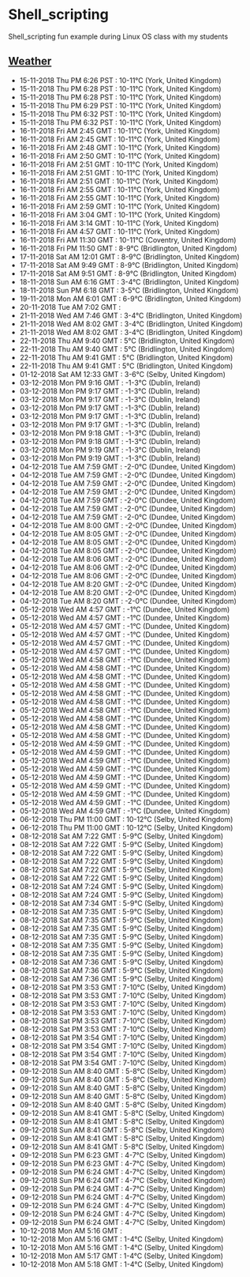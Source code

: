 # Shell_scripting
Shell_scripting fun example during Linux OS class with my students

[Weather](weather.md)
--- 

* 15-11-2018 Thu PM 6:26 PST   : 10-11°C (York, United Kingdom)
* 15-11-2018 Thu PM 6:28 PST   : 10-11°C (York, United Kingdom)
* 15-11-2018 Thu PM 6:28 PST   : 10-11°C (York, United Kingdom)
* 15-11-2018 Thu PM 6:29 PST   : 10-11°C (York, United Kingdom)
* 15-11-2018 Thu PM 6:32 PST   : 10-11°C (York, United Kingdom)
* 15-11-2018 Thu PM 6:32 PST   : 10-11°C (York, United Kingdom)
* 16-11-2018 Fri AM  2:45 GMT   : 10-11°C (York, United Kingdom)
* 16-11-2018 Fri AM  2:45 GMT   : 10-11°C (York, United Kingdom)
* 16-11-2018 Fri AM  2:48 GMT   : 10-11°C (York, United Kingdom)
* 16-11-2018 Fri AM  2:50 GMT   : 10-11°C (York, United Kingdom)
* 16-11-2018 Fri AM  2:51 GMT   : 10-11°C (York, United Kingdom)
* 16-11-2018 Fri AM  2:51 GMT   : 10-11°C (York, United Kingdom)
* 16-11-2018 Fri AM  2:51 GMT   : 10-11°C (York, United Kingdom)
* 16-11-2018 Fri AM  2:55 GMT   : 10-11°C (York, United Kingdom)
* 16-11-2018 Fri AM  2:55 GMT   : 10-11°C (York, United Kingdom)
* 16-11-2018 Fri AM  2:59 GMT   : 10-11°C (York, United Kingdom)
* 16-11-2018 Fri AM  3:04 GMT   : 10-11°C (York, United Kingdom)
* 16-11-2018 Fri AM  3:14 GMT   : 10-11°C (York, United Kingdom)
* 16-11-2018 Fri AM  4:57 GMT   : 10-11°C (York, United Kingdom)
* 16-11-2018 Fri AM 11:30 GMT   : 10-11°C (Coventry, United Kingdom)
* 16-11-2018 Fri PM 11:50 GMT   : 8-9°C (Bridlington, United Kingdom)
* 17-11-2018 Sat AM 12:01 GMT   : 8-9°C (Bridlington, United Kingdom)
* 17-11-2018 Sat AM  9:49 GMT   : 8-9°C (Bridlington, United Kingdom)
* 17-11-2018 Sat AM  9:51 GMT   : 8-9°C (Bridlington, United Kingdom)
* 18-11-2018 Sun AM  6:16 GMT   : 3-4°C (Bridlington, United Kingdom)
* 18-11-2018 Sun PM  6:18 GMT   : 3-5°C (Bridlington, United Kingdom)
* 19-11-2018 Mon AM  6:01 GMT   : 6-9°C (Bridlington, United Kingdom)
* 20-11-2018 Tue AM  7:02 GMT   : 
* 21-11-2018 Wed AM  7:46 GMT   : 3-4°C (Bridlington, United Kingdom)
* 21-11-2018 Wed AM  8:02 GMT   : 3-4°C (Bridlington, United Kingdom)
* 21-11-2018 Wed AM  8:02 GMT   : 3-4°C (Bridlington, United Kingdom)
* 22-11-2018 Thu AM  9:40 GMT   : 5°C (Bridlington, United Kingdom)
* 22-11-2018 Thu AM  9:40 GMT   : 5°C (Bridlington, United Kingdom)
* 22-11-2018 Thu AM  9:41 GMT   : 5°C (Bridlington, United Kingdom)
* 22-11-2018 Thu AM  9:41 GMT   : 5°C (Bridlington, United Kingdom)
* 01-12-2018 Sat AM 12:33 GMT   : 3-6°C (Selby, United Kingdom)
* 03-12-2018 Mon PM  9:16 GMT   : -1-3°C (Dublin, Ireland)
* 03-12-2018 Mon PM  9:17 GMT   : -1-3°C (Dublin, Ireland)
* 03-12-2018 Mon PM  9:17 GMT   : -1-3°C (Dublin, Ireland)
* 03-12-2018 Mon PM  9:17 GMT   : -1-3°C (Dublin, Ireland)
* 03-12-2018 Mon PM  9:17 GMT   : -1-3°C (Dublin, Ireland)
* 03-12-2018 Mon PM  9:17 GMT   : -1-3°C (Dublin, Ireland)
* 03-12-2018 Mon PM  9:18 GMT   : -1-3°C (Dublin, Ireland)
* 03-12-2018 Mon PM  9:18 GMT   : -1-3°C (Dublin, Ireland)
* 03-12-2018 Mon PM  9:19 GMT   : -1-3°C (Dublin, Ireland)
* 03-12-2018 Mon PM  9:19 GMT   : -1-3°C (Dublin, Ireland)
* 04-12-2018 Tue AM  7:59 GMT   : -2-0°C (Dundee, United Kingdom)
* 04-12-2018 Tue AM  7:59 GMT   : -2-0°C (Dundee, United Kingdom)
* 04-12-2018 Tue AM  7:59 GMT   : -2-0°C (Dundee, United Kingdom)
* 04-12-2018 Tue AM  7:59 GMT   : -2-0°C (Dundee, United Kingdom)
* 04-12-2018 Tue AM  7:59 GMT   : -2-0°C (Dundee, United Kingdom)
* 04-12-2018 Tue AM  7:59 GMT   : -2-0°C (Dundee, United Kingdom)
* 04-12-2018 Tue AM  7:59 GMT   : -2-0°C (Dundee, United Kingdom)
* 04-12-2018 Tue AM  8:00 GMT   : -2-0°C (Dundee, United Kingdom)
* 04-12-2018 Tue AM  8:05 GMT   : -2-0°C (Dundee, United Kingdom)
* 04-12-2018 Tue AM  8:05 GMT   : -2-0°C (Dundee, United Kingdom)
* 04-12-2018 Tue AM  8:05 GMT   : -2-0°C (Dundee, United Kingdom)
* 04-12-2018 Tue AM  8:06 GMT   : -2-0°C (Dundee, United Kingdom)
* 04-12-2018 Tue AM  8:06 GMT   : -2-0°C (Dundee, United Kingdom)
* 04-12-2018 Tue AM  8:06 GMT   : -2-0°C (Dundee, United Kingdom)
* 04-12-2018 Tue AM  8:20 GMT   : -2-0°C (Dundee, United Kingdom)
* 04-12-2018 Tue AM  8:20 GMT   : -2-0°C (Dundee, United Kingdom)
* 04-12-2018 Tue AM  8:20 GMT   : -2-0°C (Dundee, United Kingdom)
* 05-12-2018 Wed AM  4:57 GMT   : -1°C (Dundee, United Kingdom)
* 05-12-2018 Wed AM  4:57 GMT   : -1°C (Dundee, United Kingdom)
* 05-12-2018 Wed AM  4:57 GMT   : -1°C (Dundee, United Kingdom)
* 05-12-2018 Wed AM  4:57 GMT   : -1°C (Dundee, United Kingdom)
* 05-12-2018 Wed AM  4:57 GMT   : -1°C (Dundee, United Kingdom)
* 05-12-2018 Wed AM  4:57 GMT   : -1°C (Dundee, United Kingdom)
* 05-12-2018 Wed AM  4:58 GMT   : -1°C (Dundee, United Kingdom)
* 05-12-2018 Wed AM  4:58 GMT   : -1°C (Dundee, United Kingdom)
* 05-12-2018 Wed AM  4:58 GMT   : -1°C (Dundee, United Kingdom)
* 05-12-2018 Wed AM  4:58 GMT   : -1°C (Dundee, United Kingdom)
* 05-12-2018 Wed AM  4:58 GMT   : -1°C (Dundee, United Kingdom)
* 05-12-2018 Wed AM  4:58 GMT   : -1°C (Dundee, United Kingdom)
* 05-12-2018 Wed AM  4:58 GMT   : -1°C (Dundee, United Kingdom)
* 05-12-2018 Wed AM  4:58 GMT   : -1°C (Dundee, United Kingdom)
* 05-12-2018 Wed AM  4:58 GMT   : -1°C (Dundee, United Kingdom)
* 05-12-2018 Wed AM  4:58 GMT   : -1°C (Dundee, United Kingdom)
* 05-12-2018 Wed AM  4:59 GMT   : -1°C (Dundee, United Kingdom)
* 05-12-2018 Wed AM  4:59 GMT   : -1°C (Dundee, United Kingdom)
* 05-12-2018 Wed AM  4:59 GMT   : -1°C (Dundee, United Kingdom)
* 05-12-2018 Wed AM  4:59 GMT   : -1°C (Dundee, United Kingdom)
* 05-12-2018 Wed AM  4:59 GMT   : -1°C (Dundee, United Kingdom)
* 05-12-2018 Wed AM  4:59 GMT   : -1°C (Dundee, United Kingdom)
* 05-12-2018 Wed AM  4:59 GMT   : -1°C (Dundee, United Kingdom)
* 05-12-2018 Wed AM  4:59 GMT   : -1°C (Dundee, United Kingdom)
* 05-12-2018 Wed AM  4:59 GMT   : -1°C (Dundee, United Kingdom)
* 06-12-2018 Thu PM 11:00 GMT   : 10-12°C (Selby, United Kingdom)
* 06-12-2018 Thu PM 11:00 GMT   : 10-12°C (Selby, United Kingdom)
* 08-12-2018 Sat AM  7:22 GMT   : 5-9°C (Selby, United Kingdom)
* 08-12-2018 Sat AM  7:22 GMT   : 5-9°C (Selby, United Kingdom)
* 08-12-2018 Sat AM  7:22 GMT   : 5-9°C (Selby, United Kingdom)
* 08-12-2018 Sat AM  7:22 GMT   : 5-9°C (Selby, United Kingdom)
* 08-12-2018 Sat AM  7:22 GMT   : 5-9°C (Selby, United Kingdom)
* 08-12-2018 Sat AM  7:22 GMT   : 5-9°C (Selby, United Kingdom)
* 08-12-2018 Sat AM  7:24 GMT   : 5-9°C (Selby, United Kingdom)
* 08-12-2018 Sat AM  7:24 GMT   : 5-9°C (Selby, United Kingdom)
* 08-12-2018 Sat AM  7:34 GMT   : 5-9°C (Selby, United Kingdom)
* 08-12-2018 Sat AM  7:35 GMT   : 5-9°C (Selby, United Kingdom)
* 08-12-2018 Sat AM  7:35 GMT   : 5-9°C (Selby, United Kingdom)
* 08-12-2018 Sat AM  7:35 GMT   : 5-9°C (Selby, United Kingdom)
* 08-12-2018 Sat AM  7:35 GMT   : 5-9°C (Selby, United Kingdom)
* 08-12-2018 Sat AM  7:35 GMT   : 5-9°C (Selby, United Kingdom)
* 08-12-2018 Sat AM  7:35 GMT   : 5-9°C (Selby, United Kingdom)
* 08-12-2018 Sat AM  7:36 GMT   : 5-9°C (Selby, United Kingdom)
* 08-12-2018 Sat AM  7:36 GMT   : 5-9°C (Selby, United Kingdom)
* 08-12-2018 Sat AM  7:36 GMT   : 5-9°C (Selby, United Kingdom)
* 08-12-2018 Sat PM  3:53 GMT   : 7-10°C (Selby, United Kingdom)
* 08-12-2018 Sat PM  3:53 GMT   : 7-10°C (Selby, United Kingdom)
* 08-12-2018 Sat PM  3:53 GMT   : 7-10°C (Selby, United Kingdom)
* 08-12-2018 Sat PM  3:53 GMT   : 7-10°C (Selby, United Kingdom)
* 08-12-2018 Sat PM  3:53 GMT   : 7-10°C (Selby, United Kingdom)
* 08-12-2018 Sat PM  3:53 GMT   : 7-10°C (Selby, United Kingdom)
* 08-12-2018 Sat PM  3:54 GMT   : 7-10°C (Selby, United Kingdom)
* 08-12-2018 Sat PM  3:54 GMT   : 7-10°C (Selby, United Kingdom)
* 08-12-2018 Sat PM  3:54 GMT   : 7-10°C (Selby, United Kingdom)
* 08-12-2018 Sat PM  3:54 GMT   : 7-10°C (Selby, United Kingdom)
* 09-12-2018 Sun AM  8:40 GMT   : 5-8°C (Selby, United Kingdom)
* 09-12-2018 Sun AM  8:40 GMT   : 5-8°C (Selby, United Kingdom)
* 09-12-2018 Sun AM  8:40 GMT   : 5-8°C (Selby, United Kingdom)
* 09-12-2018 Sun AM  8:40 GMT   : 5-8°C (Selby, United Kingdom)
* 09-12-2018 Sun AM  8:40 GMT   : 5-8°C (Selby, United Kingdom)
* 09-12-2018 Sun AM  8:41 GMT   : 5-8°C (Selby, United Kingdom)
* 09-12-2018 Sun AM  8:41 GMT   : 5-8°C (Selby, United Kingdom)
* 09-12-2018 Sun AM  8:41 GMT   : 5-8°C (Selby, United Kingdom)
* 09-12-2018 Sun AM  8:41 GMT   : 5-8°C (Selby, United Kingdom)
* 09-12-2018 Sun AM  8:41 GMT   : 5-8°C (Selby, United Kingdom)
* 09-12-2018 Sun PM  6:23 GMT   : 4-7°C (Selby, United Kingdom)
* 09-12-2018 Sun PM  6:23 GMT   : 4-7°C (Selby, United Kingdom)
* 09-12-2018 Sun PM  6:24 GMT   : 4-7°C (Selby, United Kingdom)
* 09-12-2018 Sun PM  6:24 GMT   : 4-7°C (Selby, United Kingdom)
* 09-12-2018 Sun PM  6:24 GMT   : 4-7°C (Selby, United Kingdom)
* 09-12-2018 Sun PM  6:24 GMT   : 4-7°C (Selby, United Kingdom)
* 09-12-2018 Sun PM  6:24 GMT   : 4-7°C (Selby, United Kingdom)
* 09-12-2018 Sun PM  6:24 GMT   : 4-7°C (Selby, United Kingdom)
* 09-12-2018 Sun PM  6:24 GMT   : 4-7°C (Selby, United Kingdom)
* 10-12-2018 Mon AM  5:16 GMT   : 
* 10-12-2018 Mon AM  5:16 GMT   : 1-4°C (Selby, United Kingdom)
* 10-12-2018 Mon AM  5:16 GMT   : 1-4°C (Selby, United Kingdom)
* 10-12-2018 Mon AM  5:17 GMT   : 1-4°C (Selby, United Kingdom)
* 10-12-2018 Mon AM  5:18 GMT   : 1-4°C (Selby, United Kingdom)
